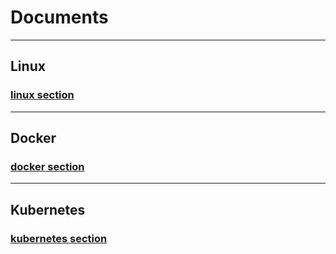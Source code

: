 # Documents

---

## Linux

### [linux section](./linux/main.md)

---

## Docker

### [docker section](./docker/main.md)

---

## Kubernetes

### [kubernetes section](./kubernetes/main.md)